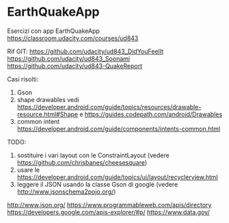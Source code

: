 # EarthQuakeApp
Esercizi con app EarthQuakeApp
https://classroom.udacity.com/courses/ud843

Rif GIT:
https://github.com/udacity/ud843_DidYouFeelIt
https://github.com/udacity/ud843_Soonami
https://github.com/udacity/ud843-QuakeReport

Casi risolti:
1) Gson
2) shape drawables
    vedi https://developer.android.com/guide/topics/resources/drawable-resource.html#Shape
    e    https://guides.codepath.com/android/Drawables
3) common intent https://developer.android.com/guide/components/intents-common.html

TODO:
1) sostituire i vari layout con le ConstraintLayout (vedere https://github.com/chrisbanes/cheesesquare)
2) usare le https://developer.android.com/guide/topics/ui/layout/recyclerview.html
3) leggere il JSON usando la classe Gson di google (vedere http://www.jsonschema2pojo.org/)

http://www.json.org/
https://www.programmableweb.com/apis/directory
https://developers.google.com/apis-explorer/#p/
https://www.data.gov/


